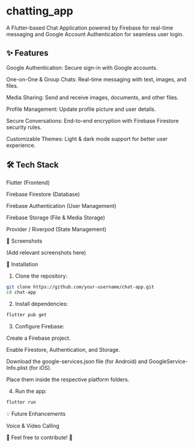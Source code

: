 # chatting_app

A Flutter-based Chat Application powered by Firebase for real-time messaging and Google Account Authentication for seamless user login.

## ✨ Features

Google Authentication: Secure sign-in with Google accounts.

One-on-One & Group Chats: Real-time messaging with text, images, and files.

Media Sharing: Send and receive images, documents, and other files.

Profile Management: Update profile picture and user details.

Secure Conversations: End-to-end encryption with Firebase Firestore security rules.

Customizable Themes: Light & dark mode support for better user experience.


## 🛠 Tech Stack

Flutter (Frontend)

Firebase Firestore (Database)

Firebase Authentication (User Management)

Firebase Storage (File & Media Storage)

Provider / Riverpod (State Management)


📸 Screenshots

(Add relevant screenshots here)

🚀 Installation

1. Clone the repository:
```sh
git clone https://github.com/your-username/chat-app.git
cd chat-app
```

2. Install dependencies:
```sh
flutter pub get
```

3. Configure Firebase:

Create a Firebase project.

Enable Firestore, Authentication, and Storage.

Download the google-services.json file (for Android) and GoogleService-Info.plist (for iOS).

Place them inside the respective platform folders.



4. Run the app:
```sh
flutter run
```


💡 Future Enhancements

Voice & Video Calling


📌 Feel free to contribute! 🚀

